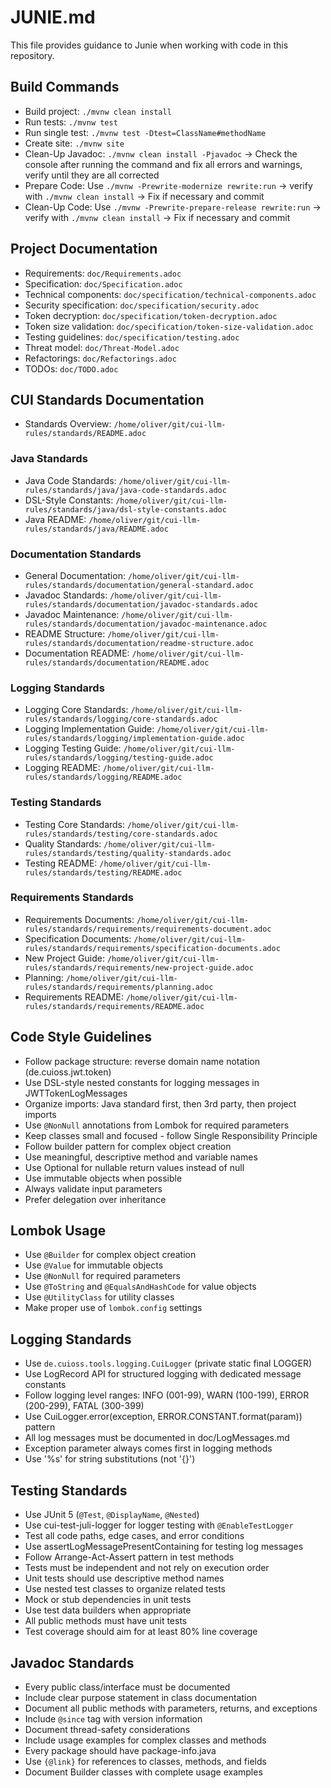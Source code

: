 # JUNIE.md

This file provides guidance to Junie when working with code in this repository.

## Build Commands
- Build project: `./mvnw clean install`
- Run tests: `./mvnw test`
- Run single test: `./mvnw test -Dtest=ClassName#methodName`
- Create site: `./mvnw site`
- Clean-Up Javadoc: `./mvnw clean install -Pjavadoc` -> Check the console after running the command and fix all errors and warnings, verify until they are all corrected 
- Prepare Code: Use `./mvnw -Prewrite-modernize rewrite:run` -> verify with `./mvnw clean install` -> Fix if necessary and commit
- Clean-Up Code: Use `./mvnw -Prewrite-prepare-release rewrite:run` -> verify with `./mvnw clean install` -> Fix if necessary and commit

## Project Documentation
- Requirements: `doc/Requirements.adoc`
- Specification: `doc/Specification.adoc`
- Technical components: `doc/specification/technical-components.adoc`
- Security specification: `doc/specification/security.adoc`
- Token decryption: `doc/specification/token-decryption.adoc`
- Token size validation: `doc/specification/token-size-validation.adoc`
- Testing guidelines: `doc/specification/testing.adoc`
- Threat model: `doc/Threat-Model.adoc`
- Refactorings: `doc/Refactorings.adoc`
- TODOs: `doc/TODO.adoc`

## CUI Standards Documentation
- Standards Overview: `/home/oliver/git/cui-llm-rules/standards/README.adoc`

### Java Standards
- Java Code Standards: `/home/oliver/git/cui-llm-rules/standards/java/java-code-standards.adoc`
- DSL-Style Constants: `/home/oliver/git/cui-llm-rules/standards/java/dsl-style-constants.adoc`
- Java README: `/home/oliver/git/cui-llm-rules/standards/java/README.adoc`

### Documentation Standards
- General Documentation: `/home/oliver/git/cui-llm-rules/standards/documentation/general-standard.adoc`
- Javadoc Standards: `/home/oliver/git/cui-llm-rules/standards/documentation/javadoc-standards.adoc`
- Javadoc Maintenance: `/home/oliver/git/cui-llm-rules/standards/documentation/javadoc-maintenance.adoc`
- README Structure: `/home/oliver/git/cui-llm-rules/standards/documentation/readme-structure.adoc`
- Documentation README: `/home/oliver/git/cui-llm-rules/standards/documentation/README.adoc`

### Logging Standards
- Logging Core Standards: `/home/oliver/git/cui-llm-rules/standards/logging/core-standards.adoc`
- Logging Implementation Guide: `/home/oliver/git/cui-llm-rules/standards/logging/implementation-guide.adoc`
- Logging Testing Guide: `/home/oliver/git/cui-llm-rules/standards/logging/testing-guide.adoc`
- Logging README: `/home/oliver/git/cui-llm-rules/standards/logging/README.adoc`

### Testing Standards
- Testing Core Standards: `/home/oliver/git/cui-llm-rules/standards/testing/core-standards.adoc`
- Quality Standards: `/home/oliver/git/cui-llm-rules/standards/testing/quality-standards.adoc`
- Testing README: `/home/oliver/git/cui-llm-rules/standards/testing/README.adoc`

### Requirements Standards
- Requirements Documents: `/home/oliver/git/cui-llm-rules/standards/requirements/requirements-document.adoc`
- Specification Documents: `/home/oliver/git/cui-llm-rules/standards/requirements/specification-documents.adoc`
- New Project Guide: `/home/oliver/git/cui-llm-rules/standards/requirements/new-project-guide.adoc`
- Planning: `/home/oliver/git/cui-llm-rules/standards/requirements/planning.adoc`
- Requirements README: `/home/oliver/git/cui-llm-rules/standards/requirements/README.adoc`

## Code Style Guidelines
- Follow package structure: reverse domain name notation (de.cuioss.jwt.token)
- Use DSL-style nested constants for logging messages in JWTTokenLogMessages
- Organize imports: Java standard first, then 3rd party, then project imports
- Use `@NonNull` annotations from Lombok for required parameters
- Keep classes small and focused - follow Single Responsibility Principle
- Follow builder pattern for complex object creation
- Use meaningful, descriptive method and variable names
- Use Optional for nullable return values instead of null
- Use immutable objects when possible
- Always validate input parameters
- Prefer delegation over inheritance

## Lombok Usage
- Use `@Builder` for complex object creation
- Use `@Value` for immutable objects
- Use `@NonNull` for required parameters
- Use `@ToString` and `@EqualsAndHashCode` for value objects
- Use `@UtilityClass` for utility classes
- Make proper use of `lombok.config` settings

## Logging Standards
- Use `de.cuioss.tools.logging.CuiLogger` (private static final LOGGER)
- Use LogRecord API for structured logging with dedicated message constants
- Follow logging level ranges: INFO (001-99), WARN (100-199), ERROR (200-299), FATAL (300-399)
- Use CuiLogger.error(exception, ERROR.CONSTANT.format(param)) pattern
- All log messages must be documented in doc/LogMessages.md
- Exception parameter always comes first in logging methods
- Use '%s' for string substitutions (not '{}')

## Testing Standards
- Use JUnit 5 (`@Test`, `@DisplayName`, `@Nested`)
- Use cui-test-juli-logger for logger testing with `@EnableTestLogger` 
- Test all code paths, edge cases, and error conditions
- Use assertLogMessagePresentContaining for testing log messages
- Follow Arrange-Act-Assert pattern in test methods
- Tests must be independent and not rely on execution order
- Unit tests should use descriptive method names
- Use nested test classes to organize related tests
- Mock or stub dependencies in unit tests
- Use test data builders when appropriate
- All public methods must have unit tests
- Test coverage should aim for at least 80% line coverage

## Javadoc Standards
- Every public class/interface must be documented
- Include clear purpose statement in class documentation
- Document all public methods with parameters, returns, and exceptions
- Include `@since` tag with version information
- Document thread-safety considerations
- Include usage examples for complex classes and methods
- Every package should have package-info.java
- Use `{@link}` for references to classes, methods, and fields
- Document Builder classes with complete usage examples